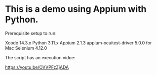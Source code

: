 # This is a demo using Appium with Python.

Prerequisite setup to run:

Xcode 14.3.x
Python 3.11.x
Appium 2.1.3
appium-xcuitest-driver 5.0.0 for Mac 
Selenium 4.12.0

The script has an execution vidoe:


https://youtu.be/OVVPFzZjADA
